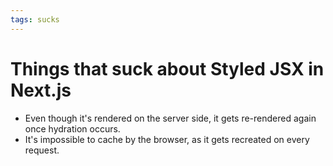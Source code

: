 ```yaml
---
tags: sucks
---
```


# Things that suck about Styled JSX in Next.js
* Even though it's rendered on the server side, it gets re-rendered again once hydration occurs.
* It's impossible to cache by the browser, as it gets recreated on every request.
